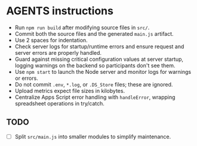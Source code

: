 # AGENTS instructions

- Run `npm run build` after modifying source files in `src/`.
- Commit both the source files and the generated `main.js` artifact.
- Use 2 spaces for indentation.
- Check server logs for startup/runtime errors and ensure request and server errors are properly handled.
- Guard against missing critical configuration values at server startup, logging warnings on the backend so participants don't see them.
- Use `npm start` to launch the Node server and monitor logs for warnings or errors.
- Do not commit `.env`, `*.log`, or `.DS_Store` files; these are ignored.
- Upload metrics expect file sizes in kilobytes.
- Centralize Apps Script error handling with `handleError`, wrapping spreadsheet operations in try/catch.

## TODO
- [ ] Split `src/main.js` into smaller modules to simplify maintenance.

